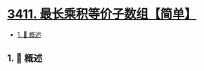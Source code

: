 # [3411. 最长乘积等价子数组【简单】](https://github.com/tnotesjs/TNotes.leetcode/tree/main/notes/3411.%20%E6%9C%80%E9%95%BF%E4%B9%98%E7%A7%AF%E7%AD%89%E4%BB%B7%E5%AD%90%E6%95%B0%E7%BB%84%E3%80%90%E7%AE%80%E5%8D%95%E3%80%91)

<!-- region:toc -->

- [1. 📝 概述](#1--概述)

<!-- endregion:toc -->

## 1. 📝 概述
